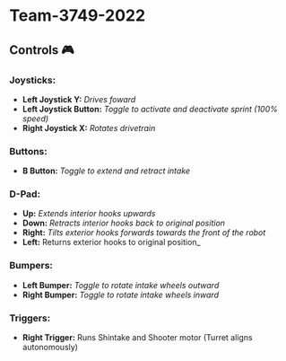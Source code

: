 # Team-3749-2022

## Controls 🎮

### Joysticks:
 - **Left Joystick Y:** _Drives foward_
 - **Left Joystick Button:** _Toggle to activate and deactivate sprint (100% speed)_
 - **Right Joystick X:** _Rotates drivetrain_

### Buttons:
 - **B Button:** _Toggle to extend and retract intake_

### D-Pad:
 - **Up:** _Extends interior hooks upwards_
 - **Down:** _Retracts interior hooks back to original position_
 - **Right:** _Tilts exterior hooks forwards towards the front of the robot_
 - **Left:** Returns exterior hooks to original position_

### Bumpers:
 - **Left Bumper:** _Toggle to rotate intake wheels outward_
 - **Right Bumper:** _Toggle to rotate intake wheels inward_ 

### Triggers:
 - **Right Trigger:** Runs Shintake and Shooter motor (Turret aligns autonomously)
